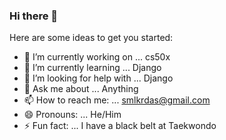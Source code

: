 ### Hi there 👋


Here are some ideas to get you started:

- 🔭 I’m currently working on ... cs50x
- 🌱 I’m currently learning ... Django
- 🤔 I’m looking for help with ... Django
- 💬 Ask me about ... Anything
- 📫 How to reach me: ... smlkrdas@gmail.com
- 😄 Pronouns: ... He/Him
- ⚡ Fun fact: ... I have a black belt at Taekwondo
